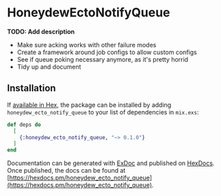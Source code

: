 # HoneydewEctoNotifyQueue

**TODO: Add description**

- Make sure acking works with other failure modes
- Create a framework around job configs to allow custom configs
- See if queue poking necessary anymore, as it's pretty horrid
- Tidy up and document

## Installation

If [available in Hex](https://hex.pm/docs/publish), the package can be installed
by adding `honeydew_ecto_notify_queue` to your list of dependencies in `mix.exs`:

```elixir
def deps do
  [
    {:honeydew_ecto_notify_queue, "~> 0.1.0"}
  ]
end
```

Documentation can be generated with [ExDoc](https://github.com/elixir-lang/ex_doc)
and published on [HexDocs](https://hexdocs.pm). Once published, the docs can
be found at [https://hexdocs.pm/honeydew_ecto_notify_queue](https://hexdocs.pm/honeydew_ecto_notify_queue).

